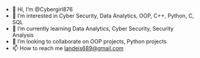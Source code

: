 - 👋 Hi, I’m @Cybergirl876
- 👀 I’m interested in Cyber Security, Data Analytics, OOP, C++, Python, C, SQL
- 🌱 I’m currently learning Data Analytics, Cyber Security, Security Analysis 
- 💞️ I’m looking to collaborate on OOP projects, Python projects
- 📫 How to reach me landeis689@gmail.com

<!---
Cybergirl876/Cybergirl876 is a ✨ special ✨ repository because its `README.md` (this file) appears on your GitHub profile.
You can click the Preview link to take a look at your changes.
--->
